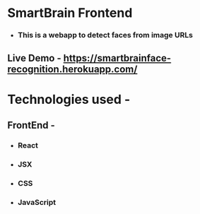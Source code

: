 # SmartBrain Frontend
* ### This is a webapp to detect faces from image URLs
## Live Demo - https://smartbrainface-recognition.herokuapp.com/

# Technologies used - 
## FrontEnd - 
* ### React
* ### JSX
* ### CSS
* ### JavaScript


